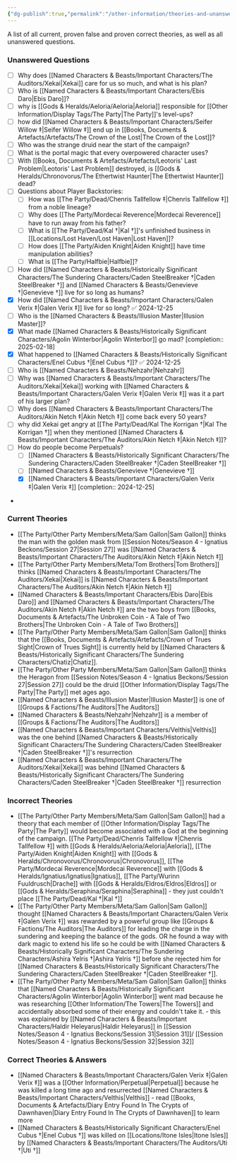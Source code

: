 ```yaml
---
{"dg-publish":true,"permalink":"/other-information/theories-and-unanswered-questions/","updated":"2025-08-30T10:53:26.631+01:00"}
---
```


A list of all current, proven false and proven correct theories, as well as all unanswered questions.

### Unanswered Questions
- [ ] Why does [[Named Characters & Beasts/Important Characters/The Auditors/Xekai\|Xekai]] care for us so much, and what is his plan?
- [ ] Who is [[Named Characters & Beasts/Important Characters/Ebis Daro\|Ebis Daro]]?
- [ ] why is [[Gods & Heralds/Aeloria/Aeloria\|Aeloria]] responsible for [[Other Information/Display Tags/The Party\|The Party]]'s level-ups?
- [ ] how did [[Named Characters & Beasts/Important Characters/Seifer Willow ‡\|Seifer Willow ‡]] end up in [[Books, Documents & Artefacts/Artefacts/The Crown of the Lost\|The Crown of the Lost]]?
- [ ] Who was the strange druid near the start of the campaign?
- [ ] What is the portal magic that every overpowered character uses?
- [ ] With [[Books, Documents & Artefacts/Artefacts/Leotoris' Last Problem\|Leotoris' Last Problem]] destroyed, is [[Gods & Heralds/Chronovorus/The Ethertwist Haunter\|The Ethertwist Haunter]] dead?
- [ ] Questions about Player Backstories:
	- [ ] How was [[The Party/Dead/Chenris Tallfellow ‡\|Chenris Tallfellow ‡]] from a noble lineage?
	- [ ] Why does [[The Party/Mordecai Reverence\|Mordecai Reverence]] have to run away from his father?
	- [ ] What is [[The Party/Dead/Kal †\|Kal †]]'s unfinished business in [[Locations/Lost Haven/Lost Haven\|Lost Haven]]?
	- [ ] How does [[The Party/Aiden Knight\|Aiden Knight]] have time manipulation abilities?
	- [ ] What is [[The Party/Halfbie\|Halfbie]]?
- [ ] How did [[Named Characters & Beasts/Historically Significant  Characters/The Sundering Characters/Caden SteelBreaker †\|Caden SteelBreaker †]] and [[Named Characters & Beasts/Genevieve †\|Genevieve †]] live for so long as humans?
- [x] How did [[Named Characters & Beasts/Important Characters/Galen Verix ‡\|Galen Verix ‡]] live for so long? ✅ 2024-12-25
- [ ] Who is the [[Named Characters & Beasts/Illusion Master\|Illusion Master]]?
- [x] What made [[Named Characters & Beasts/Historically Significant  Characters/Agolin Winterbor\|Agolin Winterbor]] go mad?  [completion:: 2025-02-18]
- [x] What happened to [[Named Characters & Beasts/Historically Significant  Characters/Enel Cubus †\|Enel Cubus †]]? ✅ 2024-12-25
- [ ] Who is [[Named Characters & Beasts/Nehzahr\|Nehzahr]]
- [ ] Why was [[Named Characters & Beasts/Important Characters/The Auditors/Xekai\|Xekai]] working with [[Named Characters & Beasts/Important Characters/Galen Verix ‡\|Galen Verix ‡]] was it a part of his larger plan?
- [ ] Why does [[Named Characters & Beasts/Important Characters/The Auditors/Akin Netch ‡\|Akin Netch ‡]] come back every 50 years?
- [ ] why did Xekai get angry at [[The Party/Dead/Kal The Korrigan †\|Kal The Korrigan †]] when they mentioned [[Named Characters & Beasts/Important Characters/The Auditors/Akin Netch ‡\|Akin Netch ‡]]?
- [ ] How do people become Perpetuals?
	- [ ]  [[Named Characters & Beasts/Historically Significant  Characters/The Sundering Characters/Caden SteelBreaker †\|Caden SteelBreaker †]]
	- [ ]  [[Named Characters & Beasts/Genevieve †\|Genevieve †]]
	- [x] [[Named Characters & Beasts/Important Characters/Galen Verix ‡\|Galen Verix ‡]]  [completion:: 2024-12-25]
- 

### Current Theories
- [[The Party/Other Party Members/Meta/Sam Gallon\|Sam Gallon]] thinks the man with the golden mask from [[Session Notes/Season 4 - Ignatius Beckons/Session 27\|Session 27]] was [[Named Characters & Beasts/Important Characters/The Auditors/Akin Netch ‡\|Akin Netch ‡]]
- [[The Party/Other Party Members/Meta/Tom Brothers\|Tom Brothers]] thinks [[Named Characters & Beasts/Important Characters/The Auditors/Xekai\|Xekai]] is [[Named Characters & Beasts/Important Characters/The Auditors/Akin Netch ‡\|Akin Netch ‡]]
- [[Named Characters & Beasts/Important Characters/Ebis Daro\|Ebis Daro]] and [[Named Characters & Beasts/Important Characters/The Auditors/Akin Netch ‡\|Akin Netch ‡]] are the two boys from [[Books, Documents & Artefacts/The Unbroken Coin - A Tale of Two Brothers\|The Unbroken Coin - A Tale of Two Brothers]]
- [[The Party/Other Party Members/Meta/Sam Gallon\|Sam Gallon]] thinks that the [[Books, Documents & Artefacts/Artefacts/Crown of Trues Sight\|Crown of Trues Sight]] is currently held by [[Named Characters & Beasts/Historically Significant  Characters/The Sundering Characters/Chatiz\|Chatiz]].
- [[The Party/Other Party Members/Meta/Sam Gallon\|Sam Gallon]] thinks the Heragon from [[Session Notes/Season 4 - Ignatius Beckons/Session 27\|Session 27]] could be the druid [[Other Information/Display Tags/The Party\|The Party]] met ages ago.
- [[Named Characters & Beasts/Illusion Master\|Illusion Master]] is one of [[Groups & Factions/The Auditors\|The Auditors]]
- [[Named Characters & Beasts/Nehzahr\|Nehzahr]] is a member of [[Groups & Factions/The Auditors\|The Auditors]]
- [[Named Characters & Beasts/Important Characters/Velthis\|Velthis]] was the one behind [[Named Characters & Beasts/Historically Significant  Characters/The Sundering Characters/Caden SteelBreaker †\|Caden SteelBreaker †]]'s resurrection 
- [[Named Characters & Beasts/Important Characters/The Auditors/Xekai\|Xekai]] was behind [[Named Characters & Beasts/Historically Significant  Characters/The Sundering Characters/Caden SteelBreaker †\|Caden SteelBreaker †]] resurrection 
  
### Incorrect Theories
- [[The Party/Other Party Members/Meta/Sam Gallon\|Sam Gallon]] had a theory that each member of [[Other Information/Display Tags/The Party\|The Party]] would become associated with a God at the beginning of the campaign. [[The Party/Dead/Chenris Tallfellow ‡\|Chenris Tallfellow ‡]] with [[Gods & Heralds/Aeloria/Aeloria\|Aeloria]], [[The Party/Aiden Knight\|Aiden Knight]] with [[Gods & Heralds/Chronovorus/Chronovorus\|Chronovorus]], [[The Party/Mordecai Reverence\|Mordecai Reverence]] with [[Gods & Heralds/Ignatius/Ignatius\|Ignatius]], [[The Party/Wurinn Fuuldrusch\|Drache]] with [[Gods & Heralds/Eldros/Eldros\|Eldros]] or [[Gods & Heralds/Seraphina/Seraphina\|Seraphina]] - they just couldn't place [[The Party/Dead/Kal †\|Kal †]]
- [[The Party/Other Party Members/Meta/Sam Gallon\|Sam Gallon]] thought [[Named Characters & Beasts/Important Characters/Galen Verix ‡\|Galen Verix ‡]] was rewarded by a powerful group like [[Groups & Factions/The Auditors\|The Auditors]] for leading the charge in the sundering and keeping the balance of the gods. OR he found a way with dark magic to extend his life so he could be with [[Named Characters & Beasts/Historically Significant  Characters/The Sundering Characters/Ashira Yelris †\|Ashira Yelris †]] before she rejected him for [[Named Characters & Beasts/Historically Significant  Characters/The Sundering Characters/Caden SteelBreaker †\|Caden SteelBreaker †]].
- [[The Party/Other Party Members/Meta/Sam Gallon\|Sam Gallon]] thinks that [[Named Characters & Beasts/Historically Significant  Characters/Agolin Winterbor\|Agolin Winterbor]] went mad because he was researching [[Other Information/The Towers\|The Towers]] and accidentally absorbed some of their energy and couldn't take it. - this was explained by [[Named Characters & Beasts/Important Characters/Haldir Heleyarus\|Haldir Heleyarus]] in [[Session Notes/Season 4 - Ignatius Beckons/Session 31\|Session 31]]/ [[Session Notes/Season 4 - Ignatius Beckons/Session 32\|Session 32]]

### Correct Theories & Answers
- [[Named Characters & Beasts/Important Characters/Galen Verix ‡\|Galen Verix ‡]] was a [[Other Information/Perpetual\|Perpetual]] because he was killed a long time ago and resurrected [[Named Characters & Beasts/Important Characters/Velthis\|Velthis]] - read [[Books, Documents & Artefacts/Diary Entry Found In The Crypts of Dawnhaven\|Diary Entry Found In The Crypts of Dawnhaven]] to learn more
- [[Named Characters & Beasts/Historically Significant  Characters/Enel Cubus †\|Enel Cubus †]] was killed on [[Locations/Itone Isles\|Itone Isles]] by [[Named Characters & Beasts/Important Characters/The Auditors/Uti †\|Uti †]]